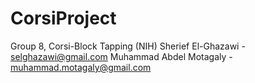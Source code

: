 # CorsiProject
Group 8, Corsi-Block Tapping (NIH)
Sherief El-Ghazawi - selghazawi@gmail.com
Muhammad Abdel Motagaly - muhammad.motagaly@gmail.com
